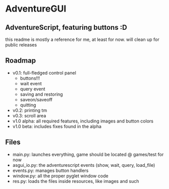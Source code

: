 # AdventureGUI
## AdventureScript, featuring buttons :D
this readme is mostly a reference for me, at least for now. will clean up for public releases

## Roadmap
- v0.1: full-fledged control panel
    * buttons!!!
    * wait event
    * query event
    * saving and restoring
    * saveon/saveoff
    * quitting
- v0.2: printing tm
- v0.3: scroll area
- v1.0 alpha: all required features, including images and button colors
- v1.0 beta: includes fixes found in the alpha

## Files
* main.py: launches everything, game should be located @ games/test for now
* asgui_io.py: the adventurescript events (show, wait, query, load_file)
* events.py: manages button handlers
* window.py: all the proper pyglet window code
* res.py: loads the files inside resources, like images and such